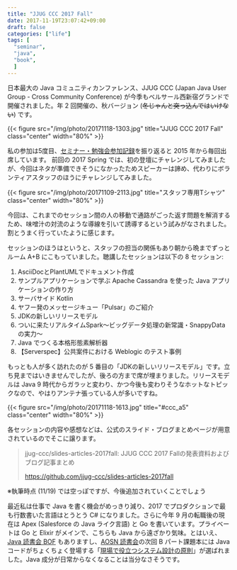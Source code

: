 ```yaml
---
title: "JJUG CCC 2017 Fall"
date: 2017-11-19T23:07:42+09:00
draft: false
categories: ["life"]
tags: [
  "seminar",
  "java",
  "book",
  ]
---
```


日本最大の Java コミュニティカンファレンス、JJUG CCC (Japan Java User Group - Cross Community Conference) が今季もベルサール西新宿グランドで開催されました。年 2 回開催の、秋バージョン (~~冬じゃんと突っ込んではいけない~~) です。

{{< figure src="/img/photo/20171118-1303.jpg" title="JJUG CCC 2017 Fall" class="center" width="80%" >}}

私の参加は5度目、[セミナー・勉強会参加記録](/seminars)を振り返ると 2015 年から毎回出席しています。
前回の 2017 Spring では、初の登壇にチャレンジしてみましたが、今回はネタが準備できそうになかったためスピーカーは諦め、代わりにボランティアスタッフのほうにチャレンジしてみました。

{{< figure src="/img/photo/20171109-2113.jpg" title="スタッフ専用Tシャツ" class="center" width="80%" >}}

今回は、これまでのセッション間の人の移動で通路がごった返す問題を解消するため、味噌汁の対流のような導線を引いて誘導するという試みがなされました。割とうまく行っていたように感じます。

セッションのほうはというと、スタッフの担当の関係もあり朝から晩までずっとルーム A+B にこもっていました。聴講したセッションは以下の 8 セッション:

1. AsciiDocとPlantUMLでドキュメント作成
2. サンプルアプリケーションで学ぶ Apache Cassandra を使った Java アプリケーションの作り方
3. サーバサイド Kotlin
4. ヤフー発のメッセージキュー「Pulsar」のご紹介
5. JDKの新しいリリースモデル
6. ついに来たリアルタイムSpark〜ビッグデータ処理の新常識・SnappyDataの実力〜
7. Java でつくる本格形態素解析器
8. 【Serverspec】公共案件における Weblogic のテスト事例

もっとも人が多く訪れたのが 5 番目の「JDKの新しいリリースモデル」です。立ち見まではいきませんでしたが、後ろの方まで席が埋まりました。リリースモデルは Java 9 時代からガラッと変わり、かつ今後も変わりそうなホットなトピックなので、やはりアンテナ張っている人が多いですね。

{{< figure src="/img/photo/20171118-1613.jpg" title="#ccc_a5" class="center" width="80%" >}}

各セッションの内容や感想などは、公式のスライド・ブログまとめページが用意されているのでそこに譲ります。

> jjug-ccc/slides-articles-2017fall: JJUG CCC 2017 Fallの発表資料およびブログ記事まとめ
> 
> https://github.com/jjug-ccc/slides-articles-2017fall

※執筆時点 (11/19) では空っぽですが、今後追加されていくことでしょう

最近私は仕事で Java を書く機会がめっきり減り、2017 でプロダクションで最も行数書いた言語はとうとう C# になりました。さらに今年 9 月の転職後の現在は Apex (Salesforce の Java ライク言語) と Go を書いています。プライベートは Go と Elixir がメインで、こちらも Java から遠ざかり気味。とはいえ、[Java 読書会 BOF](http://www.javareading.com/bof/) もありますし、[AOSN 読書会](https://aosn.ws/)の次回 B パート課題本には Java コードがちょくちょく登場する「[現場で役立つシステム設計の原則](http://amzn.to/2zQSr8F)」が選ばれました。Java 成分が日常からなくなることは当分なさそうです。
